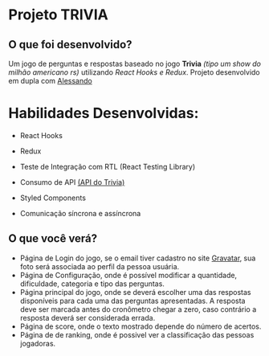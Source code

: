 # Projeto TRIVIA

## O que foi desenvolvido?

Um jogo de perguntas e respostas baseado no jogo **Trivia** _(tipo um show do milhão americano rs)_ utilizando _React Hooks e Redux_.
Projeto desenvolvido em dupla com [Alessando](https://github.com/achtenberg16)

# Habilidades Desenvolvidas:

  - React Hooks

  - Redux
  
  - Teste de Integração com RTL (React Testing Library)
  
  - Consumo de API [(API do Trivia)](https://opentdb.com/api_config.php)

  - Styled Components 

  - Comunicação síncrona e assíncrona
  

## O que você verá?

  - Página de Login do jogo, se o email tiver cadastro no site [Gravatar](https://pt.gravatar.com/), sua foto será associada ao perfil da pessoa usuária.
  - Página de Configuração, onde é possível modificar a quantidade, dificuldade, categoria e tipo das perguntas.
  - Página principal do jogo, onde se deverá escolher uma das respostas disponíveis para cada uma das perguntas apresentadas. A resposta deve ser marcada antes do cronômetro chegar a zero, caso contrário a resposta deverá ser considerada errada.
  - Página de score, onde o texto mostrado depende do número de acertos.
  - Página de de ranking, onde é possivel ver a classificação das pessoas jogadoras.
  
